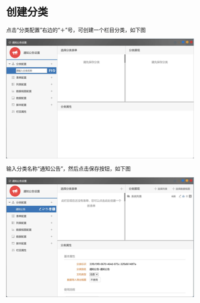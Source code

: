 # 创建分类

点击“分类配置”右边的“＋”号，可创建一个栏目分类，如下图

![](../.gitbook/assets/image%20%282%29.png)

输入分类名称“通知公告”，然后点击保存按钮，如下图

![](../.gitbook/assets/image%20%2820%29.png)

